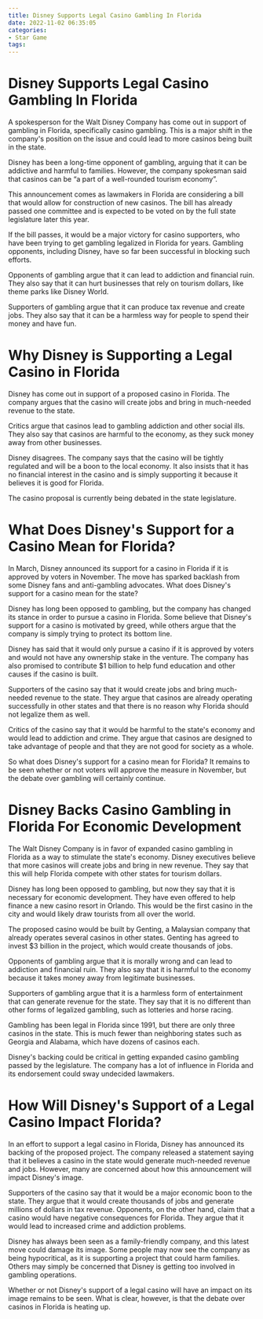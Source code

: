 ```yaml
---
title: Disney Supports Legal Casino Gambling In Florida
date: 2022-11-02 06:35:05
categories:
- Star Game
tags:
---
```



#  Disney Supports Legal Casino Gambling In Florida

A spokesperson for the Walt Disney Company has come out in support of gambling in Florida, specifically casino gambling. This is a major shift in the company's position on the issue and could lead to more casinos being built in the state.

Disney has been a long-time opponent of gambling, arguing that it can be addictive and harmful to families. However, the company spokesman said that casinos can be “a part of a well-rounded tourism economy”.

This announcement comes as lawmakers in Florida are considering a bill that would allow for construction of new casinos. The bill has already passed one committee and is expected to be voted on by the full state legislature later this year.

If the bill passes, it would be a major victory for casino supporters, who have been trying to get gambling legalized in Florida for years. Gambling opponents, including Disney, have so far been successful in blocking such efforts.

Opponents of gambling argue that it can lead to addiction and financial ruin. They also say that it can hurt businesses that rely on tourism dollars, like theme parks like Disney World.

Supporters of gambling argue that it can produce tax revenue and create jobs. They also say that it can be a harmless way for people to spend their money and have fun.

#  Why Disney is Supporting a Legal Casino in Florida

Disney has come out in support of a proposed casino in Florida. The company argues that the casino will create jobs and bring in much-needed revenue to the state.

Critics argue that casinos lead to gambling addiction and other social ills. They also say that casinos are harmful to the economy, as they suck money away from other businesses.

Disney disagrees. The company says that the casino will be tightly regulated and will be a boon to the local economy. It also insists that it has no financial interest in the casino and is simply supporting it because it believes it is good for Florida.

The casino proposal is currently being debated in the state legislature.

#  What Does Disney's Support for a Casino Mean for Florida?

In March, Disney announced its support for a casino in Florida if it is approved by voters in November. The move has sparked backlash from some Disney fans and anti-gambling advocates. What does Disney's support for a casino mean for the state?

Disney has long been opposed to gambling, but the company has changed its stance in order to pursue a casino in Florida. Some believe that Disney's support for a casino is motivated by greed, while others argue that the company is simply trying to protect its bottom line.

Disney has said that it would only pursue a casino if it is approved by voters and would not have any ownership stake in the venture. The company has also promised to contribute $1 billion to help fund education and other causes if the casino is built.

Supporters of the casino say that it would create jobs and bring much-needed revenue to the state. They argue that casinos are already operating successfully in other states and that there is no reason why Florida should not legalize them as well.

Critics of the casino say that it would be harmful to the state's economy and would lead to addiction and crime. They argue that casinos are designed to take advantage of people and that they are not good for society as a whole.

So what does Disney's support for a casino mean for Florida? It remains to be seen whether or not voters will approve the measure in November, but the debate over gambling will certainly continue.

#  Disney Backs Casino Gambling in Florida For Economic Development

The Walt Disney Company is in favor of expanded casino gambling in Florida as a way to stimulate the state's economy. Disney executives believe that more casinos will create jobs and bring in new revenue. They say that this will help Florida compete with other states for tourism dollars.

Disney has long been opposed to gambling, but now they say that it is necessary for economic development. They have even offered to help finance a new casino resort in Orlando. This would be the first casino in the city and would likely draw tourists from all over the world.

The proposed casino would be built by Genting, a Malaysian company that already operates several casinos in other states. Genting has agreed to invest $3 billion in the project, which would create thousands of jobs.

Opponents of gambling argue that it is morally wrong and can lead to addiction and financial ruin. They also say that it is harmful to the economy because it takes money away from legitimate businesses.

Supporters of gambling argue that it is a harmless form of entertainment that can generate revenue for the state. They say that it is no different than other forms of legalized gambling, such as lotteries and horse racing.

Gambling has been legal in Florida since 1991, but there are only three casinos in the state. This is much fewer than neighboring states such as Georgia and Alabama, which have dozens of casinos each.

Disney's backing could be critical in getting expanded casino gambling passed by the legislature. The company has a lot of influence in Florida and its endorsement could sway undecided lawmakers.

#  How Will Disney's Support of a Legal Casino Impact Florida?

In an effort to support a legal casino in Florida, Disney has announced its backing of the proposed project. The company released a statement saying that it believes a casino in the state would generate much-needed revenue and jobs. However, many are concerned about how this announcement will impact Disney's image.

Supporters of the casino say that it would be a major economic boon to the state. They argue that it would create thousands of jobs and generate millions of dollars in tax revenue. Opponents, on the other hand, claim that a casino would have negative consequences for Florida. They argue that it would lead to increased crime and addiction problems.

Disney has always been seen as a family-friendly company, and this latest move could damage its image. Some people may now see the company as being hypocritical, as it is supporting a project that could harm families. Others may simply be concerned that Disney is getting too involved in gambling operations.

Whether or not Disney's support of a legal casino will have an impact on its image remains to be seen. What is clear, however, is that the debate over casinos in Florida is heating up.
